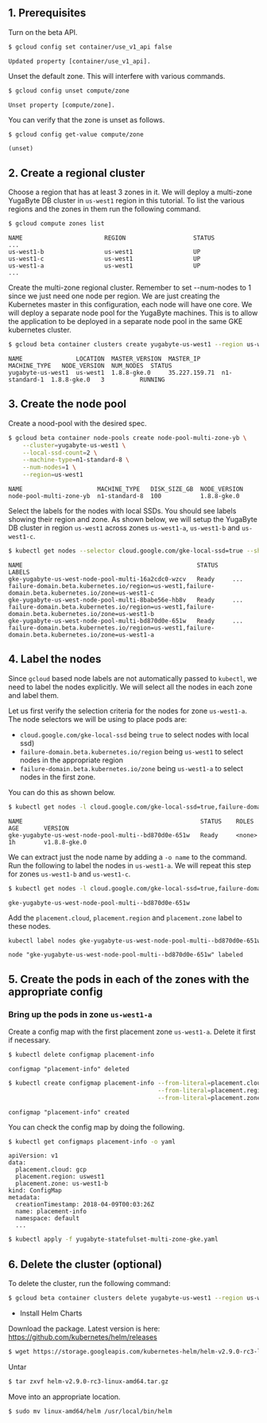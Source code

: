 ## 1. Prerequisites

Turn on the beta API.

```sh
$ gcloud config set container/use_v1_api false
```

```
Updated property [container/use_v1_api].
```

Unset the default zone. This will interfere with various commands.

```sh
$ gcloud config unset compute/zone
```

```
Unset property [compute/zone].
```

You can verify that the zone is unset as follows.

```sh
$ gcloud config get-value compute/zone
```

```
(unset)
```

## 2. Create a regional cluster

Choose a region that has at least 3 zones in it. We will deploy a multi-zone YugaByte DB cluster in `us-west1` region in this tutorial. To list the various regions and the zones in them run the following command.

```sh
$ gcloud compute zones list
```

```
NAME                       REGION                   STATUS
...
us-west1-b                 us-west1                 UP
us-west1-c                 us-west1                 UP
us-west1-a                 us-west1                 UP
...
```


Create the multi-zone regional cluster. Remember to set --num-nodes to 1 since we just need one node per region. We are just creating the Kubernetes master in this configuration, each node will have one core. We will deploy a separate node pool for the YugaByte machines. This is to allow the application to be deployed in a separate node pool in the same GKE kubernetes cluster.

```sh
$ gcloud beta container clusters create yugabyte-us-west1 --region us-west1 --num-nodes 1
```

```
NAME               LOCATION  MASTER_VERSION  MASTER_IP      MACHINE_TYPE   NODE_VERSION  NUM_NODES  STATUS
yugabyte-us-west1  us-west1  1.8.8-gke.0     35.227.159.71  n1-standard-1  1.8.8-gke.0   3          RUNNING
```


## 3. Create the node pool

Create a nood-pool with the desired spec.

```sh
$ gcloud beta container node-pools create node-pool-multi-zone-yb \
    --cluster=yugabyte-us-west1 \
    --local-ssd-count=2 \
    --machine-type=n1-standard-8 \
    --num-nodes=1 \
    --region=us-west1
```

```
NAME                     MACHINE_TYPE   DISK_SIZE_GB  NODE_VERSION
node-pool-multi-zone-yb  n1-standard-8  100           1.8.8-gke.0
```


Select the labels for the nodes with local SSDs. You should see labels showing their region and zone. As shown below, we will setup the YugaByte DB cluster in region `us-west1` across zones `us-west1-a`, `us-west1-b` and `us-west1-c`.

```sh
$ kubectl get nodes --selector cloud.google.com/gke-local-ssd=true --show-labels
```

```
NAME                                                 STATUS          LABELS
gke-yugabyte-us-west-node-pool-multi-16a2cdc0-wzcv   Ready     ...   failure-domain.beta.kubernetes.io/region=us-west1,failure-domain.beta.kubernetes.io/zone=us-west1-c
gke-yugabyte-us-west-node-pool-multi-8babe56e-hb8v   Ready     ...   failure-domain.beta.kubernetes.io/region=us-west1,failure-domain.beta.kubernetes.io/zone=us-west1-b
gke-yugabyte-us-west-node-pool-multi-bd870d0e-651w   Ready     ...   failure-domain.beta.kubernetes.io/region=us-west1,failure-domain.beta.kubernetes.io/zone=us-west1-a
```

## 4. Label the nodes

Since `gcloud` based node labels are not automatically passed to `kubectl`, we need to label the nodes explicitly. We will select all the nodes in each zone and label them.

Let us first verify the selection criteria for the nodes for zone `us-west1-a`. The node selectors we will be using to place pods are:
- `cloud.google.com/gke-local-ssd` being `true` to select nodes with local ssd)
- `failure-domain.beta.kubernetes.io/region` being `us-west1` to select nodes in the appropriate region
- `failure-domain.beta.kubernetes.io/zone` being `us-west1-a` to select nodes in the first zone.

You can do this as shown below.

```sh
$ kubectl get nodes -l cloud.google.com/gke-local-ssd=true,failure-domain.beta.kubernetes.io/zone=us-west1-a
```

```
NAME                                                  STATUS    ROLES     AGE       VERSION
gke-yugabyte-us-west-node-pool-multi--bd870d0e-651w   Ready     <none>    1h        v1.8.8-gke.0
```

We can extract just the node name by adding a `-o name` to the command. Run the following to label the nodes in `us-west1-a`. We will repeat this step for zones `us-west1-b` and `us-west1-c`.

```sh
$ kubectl get nodes -l cloud.google.com/gke-local-ssd=true,failure-domain.beta.kubernetes.io/zone=us-west1-a -o name | sed 's/nodes\///'
```

```
gke-yugabyte-us-west-node-pool-multi--bd870d0e-651w
```

Add the `placement.cloud`, `placement.region` and `placement.zone` label to these nodes.

```sh
kubectl label nodes gke-yugabyte-us-west-node-pool-multi--bd870d0e-651w placement.cloud=gcp placement.region=us-west1 placement.zone=us-west1-a
```

```
node "gke-yugabyte-us-west-node-pool-multi--bd870d0e-651w" labeled
```


## 5. Create the pods in each of the zones with the appropriate config

### Bring up the pods in zone `us-west1-a`

Create a config map with the first placement zone `us-west1-a`. Delete it first if necessary.

```sh
$ kubectl delete configmap placement-info
```

```
configmap "placement-info" deleted
```

```sh
$ kubectl create configmap placement-info --from-literal=placement.cloud=gcp \
                                          --from-literal=placement.region=uswest1 \
                                          --from-literal=placement.zone=us-west1-a
```

```
configmap "placement-info" created
```

You can check the config map by doing the following.

```sh
$ kubectl get configmaps placement-info -o yaml
```

```
apiVersion: v1
data:
  placement.cloud: gcp
  placement.region: uswest1
  placement.zone: us-west1-b
kind: ConfigMap
metadata:
  creationTimestamp: 2018-04-09T00:03:26Z
  name: placement-info
  namespace: default
  ...
```

```sh
$ kubectl apply -f yugabyte-statefulset-multi-zone-gke.yaml
```



## 6. Delete the cluster (optional)

To delete the cluster, run the following command:

```sh
$ gcloud beta container clusters delete yugabyte-us-west1 --region us-west1
```

- Install Helm Charts

Download the package. Latest version is here: https://github.com/kubernetes/helm/releases

```sh
$ wget https://storage.googleapis.com/kubernetes-helm/helm-v2.9.0-rc3-linux-amd64.tar.gz
```

Untar

```sh
$ tar zxvf helm-v2.9.0-rc3-linux-amd64.tar.gz
```

Move into an appropriate location.

```sh
$ sudo mv linux-amd64/helm /usr/local/bin/helm
```
